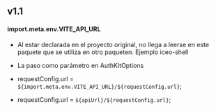 ## v1.1
#### import.meta.env.VITE_API_URL
- Al estar declarada en el proyecto original, no llega a leerse en este paquete que se utiliza en otro paqueten. Ejemplo iceo-shell
- La paso como parámetro en AuthKitOptions

- requestConfig.url = `${import.meta.env.VITE_API_URL}/${requestConfig.url}`;
+ requestConfig.url = `${apiUrl}/${requestConfig.url}`;